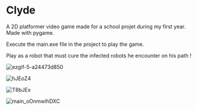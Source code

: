 # Clyde

A 2D platformer video game made for a school projet during my first year. 
Made with pygame.

Execute the main.exe file in the project to play the game.



Play as a robot that must cure the infected robots he encounter on his path !


![ezgif-5-a24473d850](https://github.com/Yohan27x/Clyde/assets/81105099/4978aa21-c4d7-46dd-886a-31be9e538f07)

![hJEoZ4](https://github.com/Yohan27x/Isometric-Builder/assets/81105099/5f5e5316-0b77-47de-a8aa-a5d70cf98fca)

![T8bJEx](https://github.com/Yohan27x/Isometric-Builder/assets/81105099/5939e71d-dd9a-4001-8cb0-5418bcdcb987)

![main_oOnmwlhDXC](https://github.com/Yohan27x/Clyde/assets/81105099/bce49278-e492-4b91-8658-2562fb0c4735)



